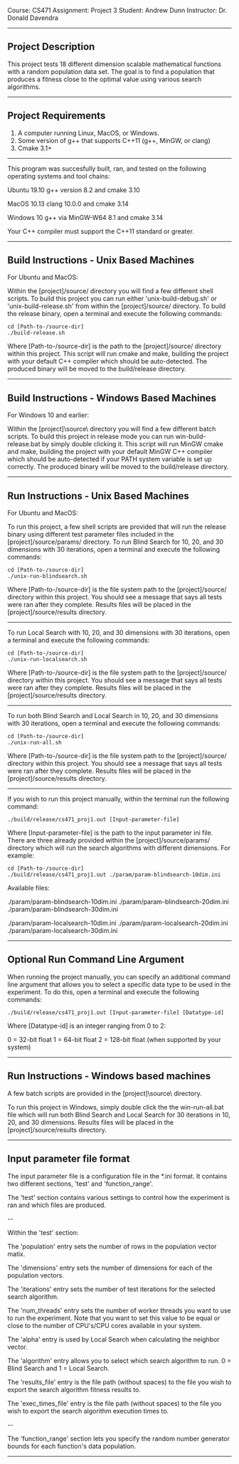 Course: CS471
Assignment: Project 3
Student: Andrew Dunn
Instructor: Dr. Donald Davendra

---------------------------------
Project Description
---------------------------------

This project tests 18 different dimension scalable 
mathematical functions with a random population data
set. The goal is to find a population that produces
a fitness close to the optimal value using various
search algorithms.

---------------------------------
Project Requirements
---------------------------------

1. A computer running Linux, MacOS, or Windows.
2. Some version of g++ that supports C++11 (g++, MinGW, or clang)
3. Cmake 3.1+

----

This program was succesfully built, ran, and tested on the following
operating systems and tool chains:

Ubuntu 19.10
g++ version 8.2 and cmake 3.10

MacOS 10.13
clang 10.0.0 and cmake 3.14

Windows 10
g++ via MinGW-W64 8.1 and cmake 3.14

Your C++ compiler must support the C++11 standard or greater.

---------------------------------
Build Instructions - Unix Based Machines
---------------------------------

For Ubuntu and MacOS:

Within the [project]/source/ directory you will find a few different
shell scripts. To build this project you can run either
'unix-build-debug.sh' or 'unix-build-release.sh' from within the
[project]/source/ directory. To build the release binary, open a terminal
and execute the following commands:

```
cd [Path-to-/source-dir]
./build-release.sh
```

Where [Path-to-/source-dir] is the path to the [project]/source/ directory
within this project. This script will run cmake and make, building the 
project with your default C++ compiler which should be auto-detected. 
The produced binary will be moved to the build/release directory.

---------------------------------
Build Instructions - Windows Based Machines
---------------------------------

For Windows 10 and earlier:

Within the [project]\source\ directory you will find a few different
batch scripts. To build this project in release mode you can run win-build-release.bat 
by simply double clicking it. This script will run MinGW cmake and make, building the 
project with your default MinGW C++ compiler which should be auto-detected if your
PATH system variable is set up correctly. The produced binary will be moved to the 
build/release directory.

---------------------------------
Run Instructions - Unix Based Machines
---------------------------------

For Ubuntu and MacOS:

To run this project, a few shell scripts are provided that will
run the release binary using different test parameter files included 
in the [project]/source/params/ directory. To run Blind Search for
10, 20, and 30 dimensions with 30 iterations, open a terminal and execute 
the following commands:

```
cd [Path-to-/source-dir]
./unix-run-blindsearch.sh
```

Where [Path-to-/source-dir] is the file system path to the [project]/source/ directory
within this project. You should see a message that says all tests were ran after they complete.
Results files will be placed in the [project]/source/results directory.

--------

To run Local Search with 10, 20, and 30 dimensions with 30 iterations, open a terminal and 
execute the following commands:

```
cd [Path-to-/source-dir]
./unix-run-localsearch.sh
```
Where [Path-to-/source-dir] is the file system path to the [project]/source/ directory
within this project. You should see a message that says all tests were ran after they complete.
Results files will be placed in the [project]/source/results directory.

--------

To run both Blind Search and Local Search in 10, 20, and 30 dimensions with 30 iterations,
open a terminal and execute the following commands:

```
cd [Path-to-/source-dir]
./unix-run-all.sh
```
Where [Path-to-/source-dir] is the file system path to the [project]/source/ directory
within this project. You should see a message that says all tests were ran after they complete.
Results files will be placed in the [project]/source/results directory.

--------

If you wish to run this project manually, within the terminal run the
following command:

```
./build/release/cs471_proj1.out [Input-parameter-file]
```

Where [Input-parameter-file] is the path to the input parameter ini file.
There are three already provided within the [project]/source/params/ directory 
which will run the search algorithms with different dimensions. For example:

```
cd [Path-to-/source-dir]
./build/release/cs471_proj1.out ./param/param-blindsearch-10dim.ini
```

Available files:

./param/param-blindsearch-10dim.ini
./param/param-blindsearch-20dim.ini
./param/param-blindsearch-30dim.ini

./param/param-localsearch-10dim.ini
./param/param-localsearch-20dim.ini
./param/param-localsearch-30dim.ini

---------------------------------
Optional Run Command Line Argument
---------------------------------

When running the project manually, you can specify an additional command line
argument that allows you to select a specific data type to be used in the experiment.
To do this, open a terminal and execute the following commands:

```
./build/release/cs471_proj1.out [Input-parameter-file] [Datatype-id]
```

Where [Datatype-id] is an integer ranging from 0 to 2:

0 = 32-bit float
1 = 64-bit float
2 = 128-bit float (when supported by your system)

---------------------------------
Run Instructions - Windows based machines
---------------------------------

A few batch scripts are provided in the [project]\source\ directory.

To run this project in Windows, simply double click the the win-run-all.bat
file which will run both Blind Search and Local Search for 30 iterations
in 10, 20, and 30 dimensions. Results files will be placed in the 
[project]/source/results directory.

---------------------------------
Input parameter file format
---------------------------------

The input parameter file is a configuration file in the *.ini format.
It contains two different sections, 'test' and 'function_range'.

The 'test' section contains various settings to control how the
experiment is ran and which files are produced.

--

Within the 'test' section:

The 'population' entry sets the number of rows in the population vector matix.

The 'dimensions' entry sets the number of dimensions for each of the
population vectors.

The 'iterations' entry sets the number of test iterations for the selected
search algorithm.

The 'num_threads' entry sets the number of worker threads you want to use
to run the experiment. Note that you want to set this value to be equal or
close to the number of CPU's/CPU cores available in your system.

The 'alpha' entry is used by Local Search when calculating the neighbor vector.

The 'algorithm' entry allows you to select which search algorithm to run.
0 = Blind Search and 1 = Local Search.

The 'results_file' entry is the file path (without spaces) to the file you 
wish to export the search algorithm fitness results to.

The 'exec_times_file' entry is the file path (without spaces) to the file you
wish to export the search algorithm execution times to.

--

The 'function_range' section lets you specify the random number
generator bounds for each function's data population.

---------------------------------
